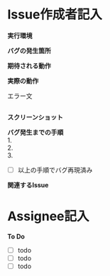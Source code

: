 # Issue作成者記入
<!-- 以下をわかる範囲で詳細に埋めてください。 -->
**実行環境**

**バグの発生箇所**

**期待される動作**

**実際の動作**

エラー文
```

```

**スクリーンショット**

**バグ発生までの手順**  
1.   
2.   
3.   

- [ ] 以上の手順でバグ再現済み

**関連するIssue**

# Assignee記入
<!-- タスクにとりかかる前に埋めてください。 -->
**To Do**
- [ ] todo
- [ ] todo
- [ ] todo
